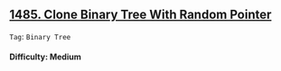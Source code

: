 ## [1485. Clone Binary Tree With Random Pointer](https://leetcode.com/problems/clone-binary-tree-with-random-pointer/)

```Tag```: ```Binary Tree```

#### Difficulty: Medium
